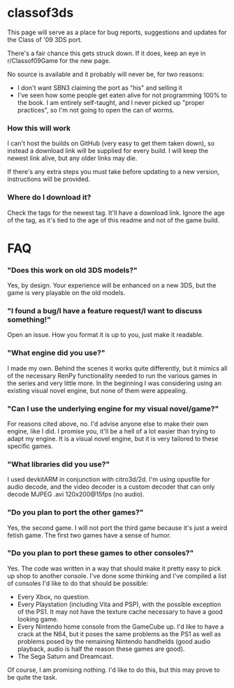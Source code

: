 # classof3ds
This page will serve as a place for bug reports, suggestions and updates for the Class of '09 3DS port.

There's a fair chance this gets struck down. If it does, keep an eye in r/Classof09Game for the new page.

No source is available and it probably will never be, for two reasons:
- I don't want SBN3 claiming the port as "his" and selling it
- I've seen how some people get eaten alive for not programming 100% to the book. I am entirely self-taught, and I never picked up "proper practices", so I'm not going to open the can of worms.

### How this will work
I can't host the builds on GitHub (very easy to get them taken down), so instead a download link will be supplied for every build. I will keep the newest link alive, but any older links may die.

If there's any extra steps you must take before updating to a new version, instructions will be provided.

### Where do I download it?
Check the tags for the newest tag. It'll have a download link. Ignore the age of the tag, as it's tied to the age of this readme and not of the game build.

# FAQ
### "Does this work on old 3DS models?"
Yes, by design. Your experience will be enhanced on a new 3DS, but the game is very playable on the old models.

### "I found a bug/I have a feature request/I want to discuss something!"
Open an issue. How you format it is up to you, just make it readable.

### "What engine did you use?"
I made my own. Behind the scenes it works quite differently, but it mimics all of the necessary RenPy functionality needed to run the various games in the series and very little more. In the beginning I was considering using an existing visual novel engine, but none of them were appealing.

### "Can I use the underlying engine for my visual novel/game?"
For reasons cited above, no. I'd advise anyone else to make their own engine, like I did. I promise you, it'll be a hell of a lot easier than trying to adapt my engine. It is a visual novel engine, but it is very tailored to these specific games.

### "What libraries did you use?"
I used devkitARM in conjunction with citro3d/2d. I'm using opusfile for audio decode, and the video decoder is a custom decoder that can only decode MJPEG .avi 120x200@15fps (no audio).

### "Do you plan to port the other games?"
Yes, the second game. I will not port the third game because it's just a weird fetish game. The first two games have a sense of humor.

### "Do you plan to port these games to other consoles?"
Yes. The code was written in a way that should make it pretty easy to pick up shop to another console. I've done some thinking and I've compiled a list of consoles I'd like to do that should be possible:
- Every Xbox, no question.
- Every Playstation (including Vita and PSP), with the possible exception of the PS1. It may not have the texture cache necessary to have a good looking game.
- Every Nintendo home console from the GameCube up. I'd like to have a crack at the N64, but it poses the same problems as the PS1 as well as problems posed by the remaining Nintendo handhelds (good audio playback, audio is half the reason these games are good).
- The Sega Saturn and Dreamcast.

Of course, I am promising nothing. I'd like to do this, but this may prove to be quite the task.
